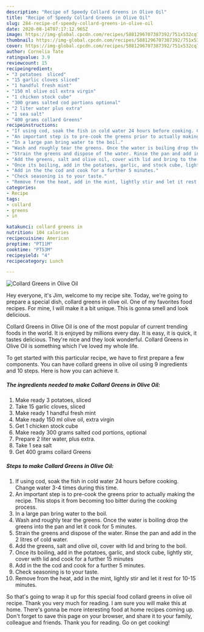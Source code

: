 ```yaml
---
description: "Recipe of Speedy Collard Greens in Olive Oil"
title: "Recipe of Speedy Collard Greens in Olive Oil"
slug: 284-recipe-of-speedy-collard-greens-in-olive-oil
date: 2020-08-14T07:17:12.965Z
image: https://img-global.cpcdn.com/recipes/5881296707387392/751x532cq70/collard-greens-in-olive-oil-recipe-main-photo.jpg
thumbnail: https://img-global.cpcdn.com/recipes/5881296707387392/751x532cq70/collard-greens-in-olive-oil-recipe-main-photo.jpg
cover: https://img-global.cpcdn.com/recipes/5881296707387392/751x532cq70/collard-greens-in-olive-oil-recipe-main-photo.jpg
author: Cornelia Tate
ratingvalue: 3.9
reviewcount: 15
recipeingredient:
- "3 potatoes  sliced"
- "15 garlic cloves sliced"
- "1 handful fresh mint"
- "150 ml olive oil extra virgin"
- "1 chicken stock cube"
- "300 grams salted cod portions optional"
- "2 liter water plus extra"
- "1 sea salt"
- "400 grams collard Greens"
recipeinstructions:
- "If using cod, soak the fish in cold water 24 hours before cooking. Change water 3-4 times during this time."
- "An important step is to pre-cook the greens prior to actually making the recipe. This stops it from becoming too bitter during the cooking process."
- "In a large pan bring water to the boil."
- "Wash and roughly tear the greens. Once the water is boiling drop the greens into the pan and let it cook for 5 minutes."
- "Strain the greens and dispose of the water. Rinse the pan and add in the 2 litres of cold water."
- "Add the greens, salt and olive oil, cover with lid and bring to the boil."
- "Once its boiling, add in the potatoes, garlic, and stock cube, lightly stir, cover with lid and cook for a further 15 minutes"
- "Add in the the cod and cook for a further 5 minutes."
- "Check seasoning is to your taste."
- "Remove from the heat, add in the mint, lightly stir and let it rest for 10-15 minutes."
categories:
- Recipe
tags:
- collard
- greens
- in

katakunci: collard greens in 
nutrition: 104 calories
recipecuisine: American
preptime: "PT11M"
cooktime: "PT53M"
recipeyield: "4"
recipecategory: Lunch

---
```



![Collard Greens in Olive Oil](https://img-global.cpcdn.com/recipes/5881296707387392/751x532cq70/collard-greens-in-olive-oil-recipe-main-photo.jpg)

Hey everyone, it's Jim, welcome to my recipe site. Today, we're going to prepare a special dish, collard greens in olive oil. One of my favorites food recipes. For mine, I will make it a bit unique. This is gonna smell and look delicious.

Collard Greens in Olive Oil is one of the most popular of current trending foods in the world. It is enjoyed by millions every day. It is easy, it is quick, it tastes delicious. They're nice and they look wonderful. Collard Greens in Olive Oil is something which I've loved my whole life.




To get started with this particular recipe, we have to first prepare a few components. You can have collard greens in olive oil using 9 ingredients and 10 steps. Here is how you can achieve it.

<!--inarticleads1-->

##### The ingredients needed to make Collard Greens in Olive Oil:

1. Make ready 3 potatoes,  sliced
1. Take 15 garlic cloves, sliced
1. Make ready 1 handful fresh mint
1. Make ready 150 ml olive oil, extra virgin
1. Get 1 chicken stock cube
1. Make ready 300 grams salted cod portions, optional
1. Prepare 2 liter water, plus extra.
1. Take 1 sea salt
1. Get 400 grams collard Greens




<!--inarticleads2-->

##### Steps to make Collard Greens in Olive Oil:

1. If using cod, soak the fish in cold water 24 hours before cooking. Change water 3-4 times during this time.
1. An important step is to pre-cook the greens prior to actually making the recipe. This stops it from becoming too bitter during the cooking process.
1. In a large pan bring water to the boil.
1. Wash and roughly tear the greens. Once the water is boiling drop the greens into the pan and let it cook for 5 minutes.
1. Strain the greens and dispose of the water. Rinse the pan and add in the 2 litres of cold water.
1. Add the greens, salt and olive oil, cover with lid and bring to the boil.
1. Once its boiling, add in the potatoes, garlic, and stock cube, lightly stir, cover with lid and cook for a further 15 minutes
1. Add in the the cod and cook for a further 5 minutes.
1. Check seasoning is to your taste.
1. Remove from the heat, add in the mint, lightly stir and let it rest for 10-15 minutes.




So that's going to wrap it up for this special food collard greens in olive oil recipe. Thank you very much for reading. I am sure you will make this at home. There's gonna be more interesting food at home recipes coming up. Don't forget to save this page on your browser, and share it to your family, colleague and friends. Thank you for reading. Go on get cooking!
